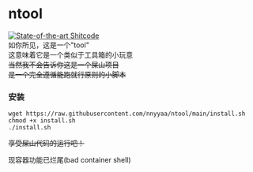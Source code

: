 # ntool
[![State-of-the-art Shitcode](https://img.shields.io/static/v1?label=State-of-the-art&message=Shitcode&color=7B5804)](https://github.com/trekhleb/state-of-the-art-shitcode)  
如你所见，这是一个"tool"  
这意味着它是一个类似于工具箱的小玩意  
~~当然我不会告诉你这是一个屎山项目~~  
~~是一个完全遵循能跑就行原则的小脚本~~  
### 安装
```
wget https://raw.githubusercontent.com/nnyyaa/ntool/main/install.sh  
chmod +x install.sh  
./install.sh
```
~~享受屎山代码的运行吧！~~  

现容器功能已烂尾(bad container shell)
